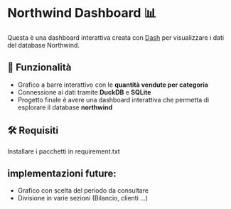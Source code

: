 # Northwind Dashboard 📊

Questa è una dashboard interattiva creata con [Dash](https://dash.plotly.com/) per visualizzare i dati del database Northwind.

## 🚀 Funzionalità

- Grafico a barre interattivo con le **quantità vendute per categoria**
- Connessione ai dati tramite **DuckDB** e **SQLite**
- Progetto finale è avere una dashboard interattiva che permetta di esplorare il database **northwind**

## 🛠 Requisiti
Installare i pacchetti in requirement.txt

## implementazioni future:
- Grafico con scelta del periodo da consultare
- Divisione in varie sezioni (Bilancio, clienti ...)

